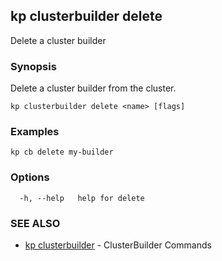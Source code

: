 ## kp clusterbuilder delete

Delete a cluster builder

### Synopsis

Delete a cluster builder from the cluster.

```
kp clusterbuilder delete <name> [flags]
```

### Examples

```
kp cb delete my-builder
```

### Options

```
  -h, --help   help for delete
```

### SEE ALSO

* [kp clusterbuilder](kp_clusterbuilder.md)	 - ClusterBuilder Commands


